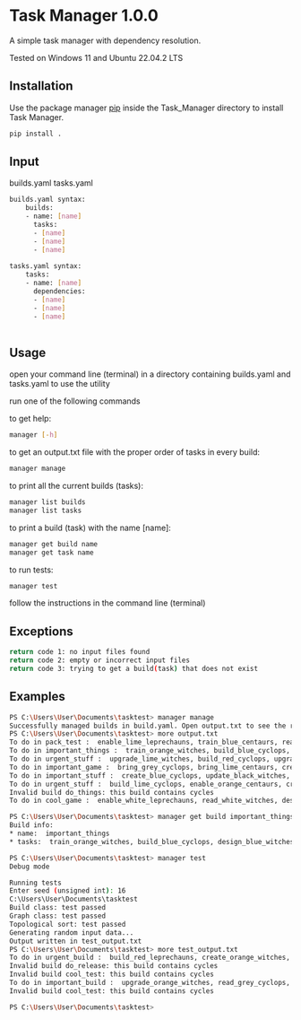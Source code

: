 # Task Manager 1.0.0

A simple task manager with dependency resolution. 

Tested on Windows 11 and Ubuntu 22.04.2 LTS

## Installation

Use the package manager [pip](https://pip.pypa.io/en/stable/) inside the Task_Manager directory to install Task Manager.

```bash
pip install .
```
## Input

builds.yaml tasks.yaml

```bash
builds.yaml syntax:
    builds:
    - name: [name]
      tasks:
      - [name]
      - [name]
      - [name]
      
tasks.yaml syntax:
    tasks:
    - name: [name]
      dependencies:
      - [name]
      - [name]
      - [name]
    
```

## Usage
open your command line (terminal) in a directory containing builds.yaml and tasks.yaml to use the utility

run one of the following commands

to get help:
```bash
manager [-h] 
```

to get an output.txt file with the proper order of tasks in every build:
```bash
manager manage
```

to print all the current builds (tasks):
```bash
manager list builds
manager list tasks
```

to print a build (task) with the name [name]:
```bash
manager get build name 
manager get task name
```

to run tests:
```bash
manager test
```

follow the instructions in the command line (terminal)

## Exceptions
```bash
return code 1: no input files found
return code 2: empty or incorrect input files
return code 3: trying to get a build(task) that does not exist
```

## Examples
```bash
PS C:\Users\User\Documents\tasktest> manager manage
Successfully managed builds in build.yaml. Open output.txt to see the result.
PS C:\Users\User\Documents\tasktest> more output.txt
To do in pack_test :  enable_lime_leprechauns, train_blue_centaurs, read_lime_leprechauns, train_black_leprechauns, upgrade_white_witches, train_lime_leprechauns, update_blue_witches, upgrade_black_cyclops, create_grey_cyclops, design_blue_witches
To do in important_things :  train_orange_witches, build_blue_cyclops, design_blue_witches
To do in urgent_stuff :  upgrade_lime_witches, build_red_cyclops, upgrade_grey_witches
To do in important_game :  bring_grey_cyclops, bring_lime_centaurs, create_red_witches, train_blue_centaurs, upgrade_grey_leprechauns, train_orange_fairies, enable_orange_centaurs, design_grey_cyclops, train_purple_fairies
To do in important_stuff :  create_blue_cyclops, update_black_witches, build_grey_witches, read_lime_fairies
To do in urgent_stuff :  build_lime_cyclops, enable_orange_centaurs, create_grey_cyclops, upgrade_purple_leprechauns
Invalid build do_things: this build contains cycles
To do in cool_game :  enable_white_leprechauns, read_white_witches, design_lime_fairies, upgrade_orange_fairies, train_purple_fairies, upgrade_grey_fairies, train_purple_fairies, design_blue_witches
```
```bash
PS C:\Users\User\Documents\tasktest> manager get build important_things
Build info:
* name:  important_things
* tasks:  train_orange_witches, build_blue_cyclops, design_blue_witches
```

```bash
PS C:\Users\User\Documents\tasktest> manager test
Debug mode

Running tests
Enter seed (unsigned int): 16
C:\Users\User\Documents\tasktest
Build class: test passed
Graph class: test passed
Topological sort: test passed
Generating random input data...
Output written in test_output.txt
PS C:\Users\User\Documents\tasktest> more test_output.txt
To do in urgent_build :  build_red_leprechauns, create_orange_witches, read_grey_cyclops, create_orange_witches, design_orange_leprechauns, update_orange_leprechauns, design_black_cyclops, read_grey_cyclops
Invalid build do_release: this build contains cycles
Invalid build cool_test: this build contains cycles
To do in important_build :  upgrade_orange_witches, read_grey_cyclops, read_white_witches, train_lime_centaurs, train_lime_centaurs, update_grey_centaurs, build_purple_cyclops, upgrade_grey_witches, upgrade_grey_witches
Invalid build cool_test: this build contains cycles

PS C:\Users\User\Documents\tasktest>
```

